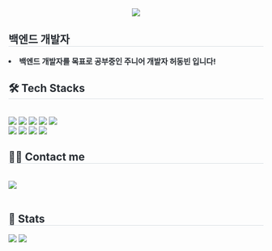 <div align= "center">
    <img src="https://capsule-render.vercel.app/api?type=waving&color=0:0196fd,100:c1dbef&height=240&text=🥋Dongbin%20Github🥋&animation=twinkling&fontColor=ffffff&fontSize=70" />
    </div>
    <div style="text-align: left;"> 
    <h2 style="border-bottom: 1px solid #d8dee4; color: #282d33;"> 백엔드 개발자 </h2>  
    <div style="font-weight: 700; font-size: 15px; text-align: left; color: #282d33;"> <li> 백엔드 개발자를 목표로 공부중인 주니어 개발자 허동빈 입니다! </div> 
    </div>
    <div style="text-align: left;">
    <h2 style="border-bottom: 1px solid #d8dee4; color: #282d33;"> 🛠️ Tech Stacks </h2> <br> 
    <div style="margin: ; text-align: left;" "text-align: left;"> <img src="https://img.shields.io/badge/Amazon AWS-232F3E?style=for-the-badge&logo=Amazon AWS&logoColor=white">
          <img src="https://img.shields.io/badge/Docker-2496ED?style=for-the-badge&logo=Docker&logoColor=white">
          <img src="https://img.shields.io/badge/Figma-F24E1E?style=for-the-badge&logo=Figma&logoColor=white">
          <img src="https://img.shields.io/badge/Git-F05032?style=for-the-badge&logo=Git&logoColor=white">
          <img src="https://img.shields.io/badge/Java-007396?style=for-the-badge&logo=Java&logoColor=white">
          <br/><img src="https://img.shields.io/badge/Jenkins-D24939?style=for-the-badge&logo=Jenkins&logoColor=white">
          <img src="https://img.shields.io/badge/Linux-FCC624?style=for-the-badge&logo=Linux&logoColor=white">
          <img src="https://img.shields.io/badge/MySQL-4479A1?style=for-the-badge&logo=MySQL&logoColor=white">
          <img src="https://img.shields.io/badge/Spring Boot-6DB33F?style=for-the-badge&logo=Spring Boot&logoColor=white">
          </div>
    </div>
    <div style="text-align: left;">
    <h2 style="border-bottom: 1px solid #d8dee4; color: #282d33;"> 🧑‍💻 Contact me </h2> <br> 
    <div style="text-align: left;"> <a href=mailto:mailsky9687@gmail.com> <img src="https://img.shields.io/badge/Gmail-EA4335?style=for-the-badge&logo=Gmail&logoColor=white&link=mailto:mailsky9687@gmail.com"> </a>
          </div>  <br> 
    <div style="text-align: left;">  </div> 
    </div>
    <div style="text-align: left;"> 
    <h2 style="border-bottom: 1px solid #d8dee4; color: #282d33;"> 🏅 Stats </h2> <div style="text-align: left;"> <img src="https://github-readme-stats.vercel.app/api?username=bindoong01&bg_color=60,4ab8fd,f3fcfa&title_color=000000&text_color=000000"
         /> <img src="https://github-readme-stats.vercel.app/api/top-langs/?username=bindoong01&layout=compact&bg_color=60,4ab8fd,f3fcfa&title_color=000000&text_color=000000"
           /> </div> 
    </div>
    
